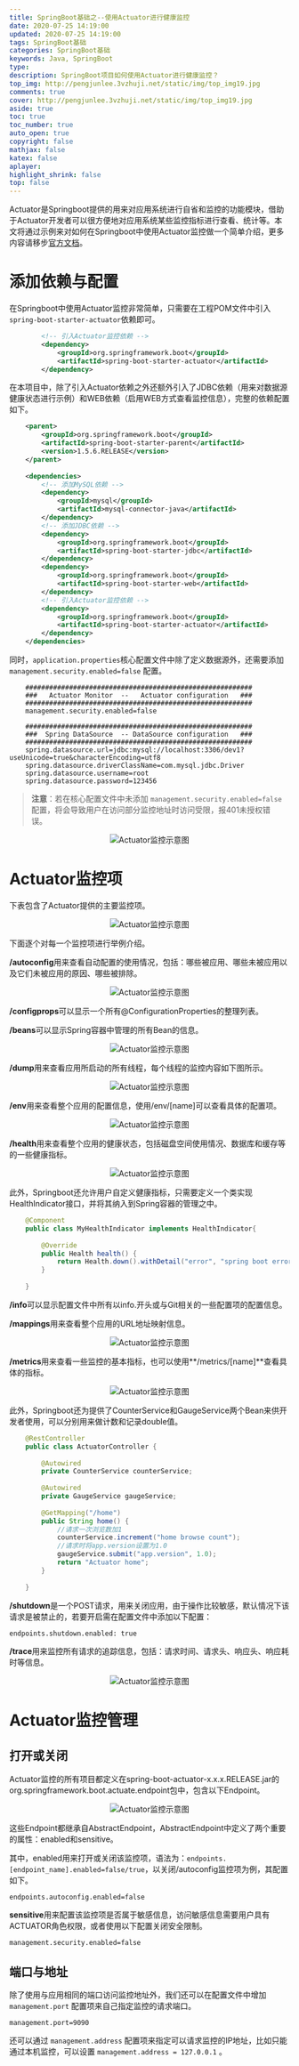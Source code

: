 ```yaml
---
title: SpringBoot基础之--使用Actuator进行健康监控
date: 2020-07-25 14:19:00
updated: 2020-07-25 14:19:00
tags: SpringBoot基础
categories: SpringBoot基础
keywords: Java, SpringBoot
type: 
description: SpringBoot项目如何使用Actuator进行健康监控？
top_img: http://pengjunlee.3vzhuji.net/static/img/top_img19.jpg
comments: true
cover: http://pengjunlee.3vzhuji.net/static/img/top_img19.jpg
aside: true
toc: true
toc_number: true
auto_open: true
copyright: false
mathjax: false
katex: false
aplayer:
highlight_shrink: false
top: false
---
```

Actuator是Springboot提供的用来对应用系统进行自省和监控的功能模块，借助于Actuator开发者可以很方便地对应用系统某些监控指标进行查看、统计等。本文将通过示例来对如何在Springboot中使用Actuator监控做一个简单介绍，更多内容请移步[官方文档](https://docs.spring.io/spring-boot/docs/current/reference/htmlsingle/#production-ready "官方文档")。  

# 添加依赖与配置
在Springboot中使用Actuator监控非常简单，只需要在工程POM文件中引入`spring-boot-starter-actuator`依赖即可。 
```Xml
		<!-- 引入Actuator监控依赖 -->
		<dependency>
			<groupId>org.springframework.boot</groupId>
			<artifactId>spring-boot-starter-actuator</artifactId>
		</dependency>
```
在本项目中，除了引入Actuator依赖之外还额外引入了JDBC依赖（用来对数据源健康状态进行示例）和WEB依赖（启用WEB方式查看监控信息），完整的依赖配置如下。  
```Xml
	<parent>
		<groupId>org.springframework.boot</groupId>
		<artifactId>spring-boot-starter-parent</artifactId>
		<version>1.5.6.RELEASE</version>
	</parent>
 
	<dependencies>
		<!-- 添加MySQL依赖 -->
		<dependency>
			<groupId>mysql</groupId>
			<artifactId>mysql-connector-java</artifactId>
		</dependency>
		<!-- 添加JDBC依赖 -->
		<dependency>
			<groupId>org.springframework.boot</groupId>
			<artifactId>spring-boot-starter-jdbc</artifactId>
		</dependency>
		<dependency>
			<groupId>org.springframework.boot</groupId>
			<artifactId>spring-boot-starter-web</artifactId>
		</dependency>
		<!-- 引入Actuator监控依赖 -->
		<dependency>
			<groupId>org.springframework.boot</groupId>
			<artifactId>spring-boot-starter-actuator</artifactId>
		</dependency>
	</dependencies>
```
同时，`application.properties`核心配置文件中除了定义数据源外，还需要添加 `management.security.enabled=false` 配置。  
```Properties
	#########################################################
	###   Actuator Monitor  --   Actuator configuration   ###
	#########################################################
	management.security.enabled=false
	
	#########################################################
	###  Spring DataSource  -- DataSource configuration   ###
	#########################################################
	spring.datasource.url=jdbc:mysql://localhost:3306/dev1?useUnicode=true&characterEncoding=utf8
	spring.datasource.driverClassName=com.mysql.jdbc.Driver
	spring.datasource.username=root
	spring.datasource.password=123456
```
> **注意**：若在核心配置文件中未添加 `management.security.enabled=false` 配置，将会导致用户在访问部分监控地址时访问受限，报401未授权错误。  

<div align=center>

![Actuator监控示意图](http://pengjunlee.3vzhuji.net/static/springboot/46.png "Actuator监控示意图")
<div align=left>

# Actuator监控项

下表包含了Actuator提供的主要监控项。 

<div align=center>

![Actuator监控示意图](http://pengjunlee.3vzhuji.net/static/springboot/47.png "Actuator监控示意图")
<div align=left>

下面逐个对每一个监控项进行举例介绍。

**/autoconfig**用来查看自动配置的使用情况，包括：哪些被应用、哪些未被应用以及它们未被应用的原因、哪些被排除。 

<div align=center>

![Actuator监控示意图](http://pengjunlee.3vzhuji.net/static/springboot/48.png "Actuator监控示意图")
<div align=left>

**/configprops**可以显示一个所有@ConfigurationProperties的整理列表。

**/beans**可以显示Spring容器中管理的所有Bean的信息。 

<div align=center>

![Actuator监控示意图](http://pengjunlee.3vzhuji.net/static/springboot/49.png "Actuator监控示意图")
<div align=left>

**/dump**用来查看应用所启动的所有线程，每个线程的监控内容如下图所示。 

<div align=center>

![Actuator监控示意图](http://pengjunlee.3vzhuji.net/static/springboot/50.png "Actuator监控示意图")
<div align=left>

**/env**用来查看整个应用的配置信息，使用/env/[name]可以查看具体的配置项。 

<div align=center>

![Actuator监控示意图](http://pengjunlee.3vzhuji.net/static/springboot/51.png "Actuator监控示意图")
<div align=left>

**/health**用来查看整个应用的健康状态，包括磁盘空间使用情况、数据库和缓存等的一些健康指标。 

<div align=center>

![Actuator监控示意图](http://pengjunlee.3vzhuji.net/static/springboot/52.png "Actuator监控示意图")
<div align=left>

此外，Springboot还允许用户自定义健康指标，只需要定义一个类实现HealthIndicator接口，并将其纳入到Spring容器的管理之中。  
```Java
	@Component
	public class MyHealthIndicator implements HealthIndicator{
	 
		@Override
		public Health health() {
			return Health.down().withDetail("error", "spring boot error").build();
		}
	 
	}
```
**/info**可以显示配置文件中所有以info.开头或与Git相关的一些配置项的配置信息。

**/mappings**用来查看整个应用的URL地址映射信息。  

<div align=center>

![Actuator监控示意图](http://pengjunlee.3vzhuji.net/static/springboot/53.png "Actuator监控示意图")
<div align=left>

**/metrics**用来查看一些监控的基本指标，也可以使用**/metrics/[name]**查看具体的指标。 

<div align=center>

![Actuator监控示意图](http://pengjunlee.3vzhuji.net/static/springboot/54.png "Actuator监控示意图")
<div align=left>

此外，Springboot还为提供了CounterService和GaugeService两个Bean来供开发者使用，可以分别用来做计数和记录double值。 
```Java
	@RestController
	public class ActuatorController {
	 
		@Autowired
		private CounterService counterService;
	 
		@Autowired
		private GaugeService gaugeService;
	 
		@GetMapping("/home")
		public String home() {
			//请求一次浏览数加1
			counterService.increment("home browse count");
			//请求时将app.version设置为1.0
			gaugeService.submit("app.version", 1.0);
			return "Actuator home";
		}
	 
	}
```
**/shutdown**是一个POST请求，用来关闭应用，由于操作比较敏感，默认情况下该请求是被禁止的，若要开启需在配置文件中添加以下配置：  
```Yml
endpoints.shutdown.enabled: true
```

**/trace**用来监控所有请求的追踪信息，包括：请求时间、请求头、响应头、响应耗时等信息。 

<div align=center>

![Actuator监控示意图](http://pengjunlee.3vzhuji.net/static/springboot/55.png "Actuator监控示意图")
<div align=left>

# Actuator监控管理

## 打开或关闭
Actuator监控的所有项目都定义在spring-boot-actuator-x.x.x.RELEASE.jar的org.springframework.boot.actuate.endpoint包中，包含以下Endpoint。 

<div align=center>

![Actuator监控示意图](http://pengjunlee.3vzhuji.net/static/springboot/56.png "Actuator监控示意图")
<div align=left>

这些Endpoint都继承自AbstractEndpoint，AbstractEndpoint中定义了两个重要的属性：enabled和sensitive。

其中，enabled用来打开或关闭该监控项，语法为：`endpoints.[endpoint_name].enabled=false/true`，以关闭/autoconfig监控项为例，其配置如下。 
```Properties
endpoints.autoconfig.enabled=false
```

**sensitive**用来配置该监控项是否属于敏感信息，访问敏感信息需要用户具有ACTUATOR角色权限，或者使用以下配置关闭安全限制。  
```Properties
management.security.enabled=false
```

## 端口与地址
除了使用与应用相同的端口访问监控地址外，我们还可以在配置文件中增加 `management.port` 配置项来自己指定监控的请求端口。 
```Properties
management.port=9090
```

还可以通过 `management.address` 配置项来指定可以请求监控的IP地址，比如只能通过本机监控，可以设置 `management.address = 127.0.0.1` 。